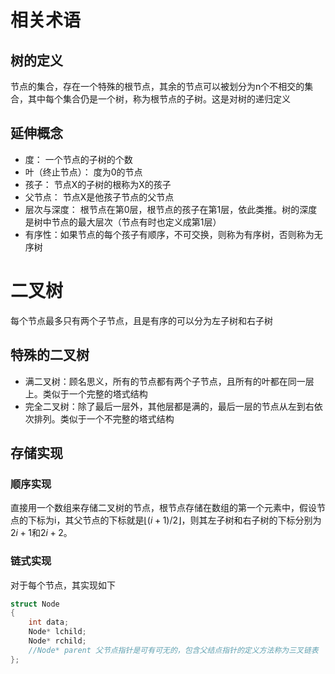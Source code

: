 # 相关术语
## 树的定义
节点的集合，存在一个特殊的根节点，其余的节点可以被划分为n个不相交的集合，其中每个集合仍是一个树，称为根节点的子树。这是对树的递归定义

## 延伸概念
* 度： 一个节点的子树的个数
* 叶（终止节点）： 度为0的节点
* 孩子： 节点X的子树的根称为X的孩子
* 父节点： 节点X是他孩子节点的父节点
* 层次与深度： 根节点在第0层，根节点的孩子在第1层，依此类推。树的深度是树中节点的最大层次（节点有时也定义成第1层）
* 有序性：如果节点的每个孩子有顺序，不可交换，则称为有序树，否则称为无序树

# 二叉树

每个节点最多只有两个子节点，且是有序的可以分为左子树和右子树

## 特殊的二叉树
* 满二叉树：顾名思义，所有的节点都有两个子节点，且所有的叶都在同一层上。类似于一个完整的塔式结构
* 完全二叉树：除了最后一层外，其他层都是满的，最后一层的节点从左到右依次排列。类似于一个不完整的塔式结构

## 存储实现

### 顺序实现

直接用一个数组来存储二叉树的节点，根节点存储在数组的第一个元素中，假设节点的下标为i，其父节点的下标就是$`\lfloor (i+ 1)/2\rfloor`$，则其左子树和右子树的下标分别为$2i+1$和$2i+2$。


### 链式实现

对于每个节点，其实现如下

```cpp
struct Node
{
    int data;
    Node* lchild;
    Node* rchild;
    //Node* parent 父节点指针是可有可无的，包含父结点指针的定义方法称为三叉链表
};
```

